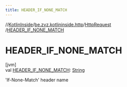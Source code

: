 ```yaml
---
title: HEADER_IF_NONE_MATCH
---
```

//[KotlinInside](../../../index.html)/[be.zvz.kotlininside.http](../index.html)/[HttpRequest](index.html)
/[HEADER_IF_NONE_MATCH](-h-e-a-d-e-r_-i-f_-n-o-n-e_-m-a-t-c-h.html)

# HEADER_IF_NONE_MATCH

[jvm]\
val [HEADER_IF_NONE_MATCH](-h-e-a-d-e-r_-i-f_-n-o-n-e_-m-a-t-c-h.html): [String](https://docs.oracle.com/javase/7/docs/api/java/lang/String.html)

'If-None-Match' header name




